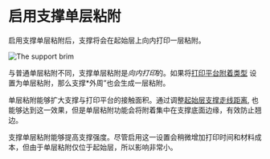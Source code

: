 启用支撑单层粘附
====
启用支撑单层粘附后，支撑将会在起始层上向内打印一层粘附。

![The support brim](../images/support_brim_4mm.png)

与普通单层粘附不同，支撑单层粘附是*向内打印*的。如果将[打印平台附着类型](../platform_adhesion/adhesion_type.md) 设置为单层粘附，那么支撑*外周”也会生成一层粘附。

单层粘附能够扩大支撑与打印平台的接触面积。通过调整[起始层支撑走线距离](support_initial_layer_line_distance.md), 也能够达到这一效果，但是单层粘附功能会将附着集中在支撑底面边缘，有效防止翘边。

支撑单层粘附能够提高支撑强度。尽管启用这一设置会稍微增加打印时间和材料成本，但由于单层粘附仅位于起始层，所以影响非常小。 